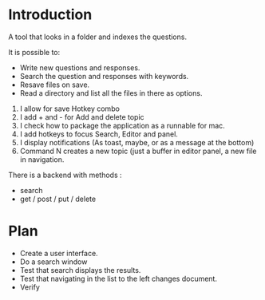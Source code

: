 # Introduction

A tool that looks in a folder and indexes the questions.

It is possible to: 

* Write new questions and responses.
* Search the question and responses with keywords.
* Resave files on save.
* Read a directory and list all the files in there as options.

1) I allow for save Hotkey combo
2) I add + and - for Add and delete topic
3) I check how to package the application as a runnable for mac.
4) I add hotkeys to focus Search, Editor and panel.
5) I display notifications (As toast, maybe, or as a message at the bottom)
6) Command N creates a new topic (just a buffer in editor panel, a new file in navigation.
 
There is a backend with methods : 

* search
* get / post / put / delete

# Plan

* Create a user interface.
* Do a search window
* Test that search displays the results.
* Test that navigating in the list to the left changes document.
* Verify 

